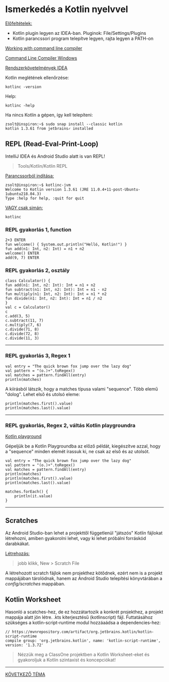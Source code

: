 # Ismerkedés a Kotlin nyelvvel

<u>Előfeltételek:</u>

* Kotlin plugin legyen az IDEA-ban. Pluginok: File/Settings/Plugins
* Kotlin parancssori program telepítve legyen, rajta legyen a PATH-on 

[Working with command line compiler](https://kotlinlang.org/docs/tutorials/command-line.html)

[Command Line Compiler Windows](https://downlinko.com/download-install-kotlin-windows.html)

[Rendszerkövetelmények IDEA](https://www.jetbrains.com/help/idea/installation-guide.html)


Kotlin meglétének ellenőrzése: 

    kotlinc -version

Help: 

    kotlinc -help


Ha nincs Kotlin a gépen, így kell telepíteni:

    zsolt@inspiron:~$ sudo snap install --classic kotlin
    kotlin 1.3.61 from jetbrains✓ installed


## REPL (Read-Eval-Print-Loop)

IntelliJ IDEA és Android Studio alatt is van REPL!
> Tools/Kotlin/Kotlin REPL


<u>Parancssorból indítása:</u>

    zsolt@inspiron:~$ kotlinc-jvm
    Welcome to Kotlin version 1.3.61 (JRE 11.0.4+11-post-Ubuntu-1ubuntu218.04.3)
    Type :help for help, :quit for quit


<u>VAGY csak simán:</u>

    kotlinc


### REPL gyakorlás 1, function

    2+3 ENTER
    fun welcome() { System.out.println("Helló, Kotlin!") }
    fun add(n1: Int, n2: Int) = n1 + n2
    welcome() ENTER
    add(9, 7) ENTER


### REPL gyakorlás 2, osztály

    class Calculator() {
    fun add(n1: Int, n2: Int): Int = n1 + n2
    fun subtract(n1: Int, n2: Int): Int = n1 - n2
    fun multiply(n1: Int, n2: Int): Int = n1 * n2
    fun divide(n1: Int, n2: Int): Int = n1 / n2
    }
    val c = Calculator()
    c
    c.add(3, 5)
    c.subtract(11, 7)
    c.multiply(7, 6)
    c.divide(71, 8)
    c.divide(72, 8)
    c.divide(11, 3)

---

### REPL gyakorlás 3, Regex 1

    val entry = "The quick brown fox jump over the lazy dog"
    val pattern = "(o.)+".toRegex()
    val matches = pattern.findAll(entry)
    println(matches)

A kiírásból látszik, hogy a matches típusa valami "sequence".
Több elemű "dolog". Lehet első és utolsó eleme:

    println(matches.first().value)
    println(matches.last().value)

---

### REPL gyakorlás, Regex 2, váltás Kotlin playgroundra

[Kotlin playground](https://play.kotlinlang.org)

Gépeljük be a Kotlin Playgroundba az előző példát, kiegészítve azzal, hogy a "sequence" minden elemét írassuk ki, ne csak az első és az utolsót.

    val entry = "The quick brown fox jump over the lazy dog"
    val pattern = "(o.)+".toRegex()
    val matches = pattern.findAll(entry)
    println(matches)
    println(matches.first().value)
    println(matches.last().value)
        
    matches.forEach() {
        println(it.value)
    }

---

## Scratches

Az Android Studio-ban lehet a projekttől függetlenül "játszós" Kotlin fájlokat létrehozni, amiben gyakorolni lehet, vagy ki lehet próbálni forráskód darabkákat.

<u>Létrehozás:</u>

> jobb klikk, New > Scratch File

A létrehozott scratch fájlok nem projekthez kötődnek, ezért nem is a projekt mappájában tárolódnak, hanem az Android Studio telepítési könyvtárában a *config/scratches* mappában.

## Kotlin Worksheet

Hasonló a scatches-hez, de ez hozzátartozik a konkrét projekthez, a projekt mappája alatt jön létre. .kts kiterjesztésű (kotlinscript) fájl. Futtatásához szükséges a kotlin-script-runtime modul hozzáaádsa a dependencies-hez:

    // https://mvnrepository.com/artifact/org.jetbrains.kotlin/kotlin-script-runtime
    compile group: 'org.jetbrains.kotlin', name: 'kotlin-script-runtime', version: '1.3.72'

> Nézzük meg a ClassOne projektben a Kotlin Worksheet-eket és gyakoroljuk a Kotlin szintaxist és koncepciókat!

---

[KÖVETKEZŐ TÉMA](https://github.com/droidteacher/ClassOne/blob/master/elmelet/Kotlin_OOP.md)


